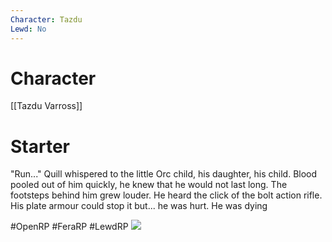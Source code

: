```yaml
---
Character: Tazdu
Lewd: No
---
```

# Character
[[Tazdu Varross]]

# Starter
"Run..." Quill whispered to the little Orc child, his daughter, his child. Blood pooled out of him quickly, he knew that he would not last long. The footsteps behind him grew louder. He heard the click of the bolt action rifle. His plate armour could stop it but... he was hurt. He was dying


#OpenRP #FeraRP #LewdRP 
![](f28cf21807c6088c58297eda02c5fd23.jpg)